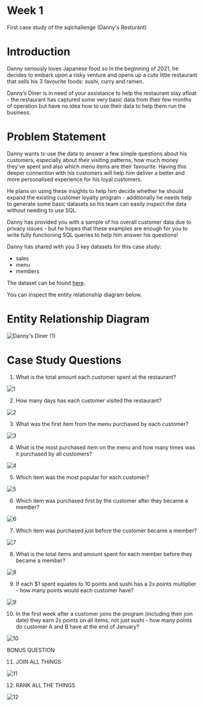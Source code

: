 # Week 1
First case study of the sqlchallenge (Danny's Resturant)
# Introduction
Danny seriously loves Japanese food so in the beginning of 2021, he decides to embark upon a risky venture and opens up a cute little restaurant that sells his 3 favourite foods: sushi, curry and ramen.

Danny’s Diner is in need of your assistance to help the restaurant stay afloat - the restaurant has captured some very basic data from their few months of operation but have no idea how to use their data to help them run the business.

# Problem Statement
Danny wants to use the data to answer a few simple questions about his customers, especially about their visiting patterns, how much money they’ve spent and also which menu items are their favourite. Having this deeper connection with his customers will help him deliver a better and more personalised experience for his loyal customers.

He plans on using these insights to help him decide whether he should expand the existing customer loyalty program - additionally he needs help to generate some basic datasets so his team can easily inspect the data without needing to use SQL.

Danny has provided you with a sample of his overall customer data due to privacy issues - but he hopes that these examples are enough for you to write fully functioning SQL queries to help him answer his questions!

Danny has shared with you 3 key datasets for this case study:

* sales
* menu
* members

The dataset can be found [here](https://embed.db-fiddle.com/912b55b7-0c69-4f19-906f-aaef8ece6088#schema).

You can inspect the entity relationship diagram below.

# Entity Relationship Diagram
![Danny's Diner (1)](https://user-images.githubusercontent.com/107050974/173983740-bf95cd6c-89c4-49a2-b6ec-6f1584970918.png)

# Case Study Questions

1. What is the total amount each customer spent at the restaurant?

![1](https://user-images.githubusercontent.com/107050974/177212292-b5627bb4-04ae-4330-886a-a4309fc265da.png)

2. How many days has each customer visited the restaurant?

![2](https://user-images.githubusercontent.com/107050974/177212327-e6d85b49-46b5-4089-bda3-919cc0584802.png)

3. What was the first item from the menu purchased by each customer?

![3](https://user-images.githubusercontent.com/107050974/177212344-b7d3d1c0-2080-4e8c-bf89-20547053a218.png)

4. What is the most purchased item on the menu and how many times was it purchased by all customers?

![4](https://user-images.githubusercontent.com/107050974/177212369-fa1c8b49-bf1b-40e4-a06c-b13287a74385.png)

5. Which item was the most popular for each customer?

![5](https://user-images.githubusercontent.com/107050974/177212382-24297140-3034-4e34-9b5e-1ce906119e51.png)

6. Which item was purchased first by the customer after they became a member?

![6](https://user-images.githubusercontent.com/107050974/177212390-c1c84fc2-0974-41c7-9630-a915d044b035.png)

7. Which item was purchased just before the customer became a member?

![7](https://user-images.githubusercontent.com/107050974/177212406-673f3525-0be0-4c9b-82e2-2e0fbda4b226.png)

8. What is the total items and amount spent for each member before they became a member?

![8](https://user-images.githubusercontent.com/107050974/177212415-d59524ce-33ec-45f5-9c82-4e4d25f0bd46.png)

9. If each $1 spent equates to 10 points and sushi has a 2x points multiplier - how many points would each customer have?

![9](https://user-images.githubusercontent.com/107050974/177212428-1f81c00a-b50c-4a63-a430-4ec1c4d45ac0.png)

10. In the first week after a customer joins the program (including their join date) they earn 2x points on all items, not just sushi - how many points do customer A and B have at the end of January?

![10](https://user-images.githubusercontent.com/107050974/177212451-2117f9e1-a6de-4ef2-aaf3-616cb21250a5.png)

BONUS QUESTION

11. JOIN ALL THINGS

![11](https://user-images.githubusercontent.com/107050974/177212641-7d254600-0b59-4238-8a07-793a34f18f0b.png)

12. RANK ALL THE THINGS

![12](https://user-images.githubusercontent.com/107050974/177212814-4341bdf0-6153-4410-9d3e-96b48e735b4c.png)
